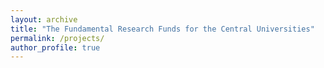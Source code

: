 ```yaml
---
layout: archive
title: "The Fundamental Research Funds for the Central Universities"
permalink: /projects/
author_profile: true
---
```

